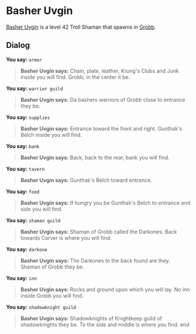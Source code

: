 # Basher Uvgin



[Basher Uvgin](/npc/52018) is a level 42 Troll Shaman that spawns in [Grobb](/zone/52).



## Dialog

**You say:** `armor`



>**Basher Uvgin says:** Chain, plate, leather, Krung's Clubs and Junk inside you will find.  Grobb, in the center it be.

**You say:** `warrior guild`



>**Basher Uvgin says:** Da bashers warriors of Grobb close to entrance they be.

**You say:** `supplies`



>**Basher Uvgin says:** Entrance toward the front and right.  Gunthak's Belch inside you will find.

**You say:** `bank`



>**Basher Uvgin says:** Back, back to the rear, bank you will find.

**You say:** `tavern`



>**Basher Uvgin says:** Gunthak's Belch toward entrance.

**You say:** `food`



>**Basher Uvgin says:** If hungry you be Gunthak's Belch to entrance and side you will find.

**You say:** `shaman guild`



>**Basher Uvgin says:** Shaman of Grobb called the Darkones.  Back towards Carver is where you will find.

**You say:** `darkone`



>**Basher Uvgin says:** The Darkones to the back found are they.  Shaman of Grobb they be.

**You say:** `inn`



>**Basher Uvgin says:** Rocks and ground upon which you will lay.  No inn inside Grobb you will find.

**You say:** `shadowknight guild`



>**Basher Uvgin says:** Shadowknights of Knightkeep guild of shadowknights they be.  To the side and middle is where you find.
end